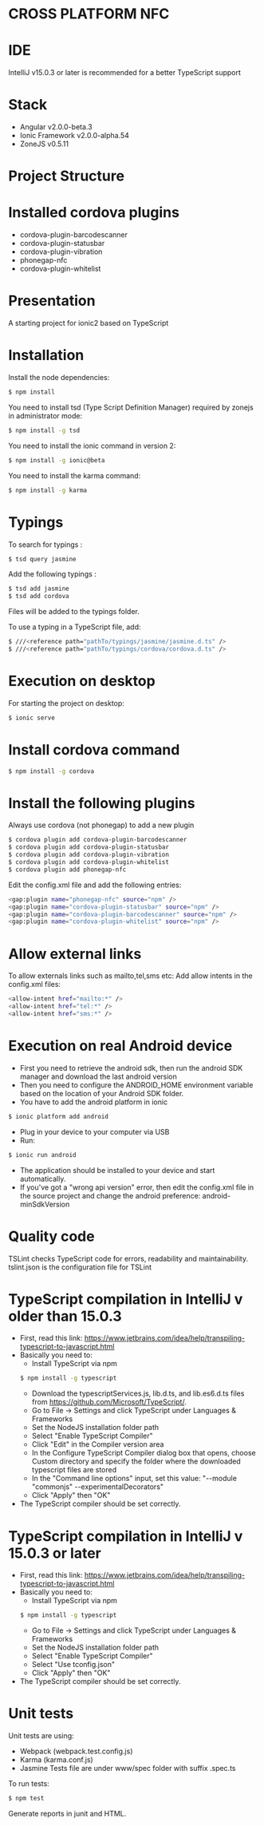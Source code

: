 CROSS PLATFORM NFC
==========

# IDE
IntelliJ v15.0.3 or later is recommended for a better TypeScript support

# Stack
- Angular v2.0.0-beta.3
- Ionic Framework v2.0.0-alpha.54
- ZoneJS v0.5.11

# Project Structure

# Installed cordova plugins
- cordova-plugin-barcodescanner
- cordova-plugin-statusbar
- cordova-plugin-vibration
- phonegap-nfc
- cordova-plugin-whitelist

# Presentation
A starting project for ionic2 based on TypeScript

# Installation
Install the node dependencies:
```bash
$ npm install
```
You need to install tsd (Type Script Definition Manager) required by zonejs in administrator mode:
```bash
$ npm install -g tsd
```
You need to install the ionic command in version 2:
```bash
$ npm install -g ionic@beta
```
You need to install the karma command:
```bash
$ npm install -g karma
```

# Typings
To search for typings :
```bash
$ tsd query jasmine
```

Add the following typings :
```bash
$ tsd add jasmine
$ tsd add cordova
```
Files will be added to the typings folder. 

To use a typing in a TypeScript file, add:
```bash
$ ///<reference path="pathTo/typings/jasmine/jasmine.d.ts" />
$ ///<reference path="pathTo/typings/cordova/cordova.d.ts" />
```

# Execution on desktop
For starting the project on desktop:
```bash
$ ionic serve
```

# Install cordova command
```bash
$ npm install -g cordova
```

# Install the following plugins
Always use cordova (not phonegap) to add a new plugin
```bash
$ cordova plugin add cordova-plugin-barcodescanner
$ cordova plugin add cordova-plugin-statusbar
$ cordova plugin add cordova-plugin-vibration
$ cordova plugin add cordova-plugin-whitelist
$ cordova plugin add phonegap-nfc
```

Edit the config.xml file and add the following entries:
```bash
<gap:plugin name="phonegap-nfc" source="npm" />
<gap:plugin name="cordova-plugin-statusbar" source="npm" />
<gap:plugin name="cordova-plugin-barcodescanner" source="npm" />
<gap:plugin name="cordova-plugin-whitelist" source="npm" />
```

# Allow external links
To allow externals links such as mailto,tel,sms etc:
Add allow intents in the config.xml files:
```bash
<allow-intent href="mailto:*" />
<allow-intent href="tel:*" />
<allow-intent href="sms:*" />
```

# Execution on real Android device
- First you need to retrieve the android sdk, then run the android SDK manager and download the last android version
- Then you need to configure the ANDROID_HOME environment variable based on the location of your Android SDK folder.
- You have to add the android platform in ionic
```bash
$ ionic platform add android
```
- Plug in your device to your computer via USB
- Run: 
```bash
$ ionic run android
```
- The application should be installed to your device and start automatically.
- If you've got a "wrong api version" error, then edit the config.xml file in the source project and change 
the android preference: android-minSdkVersion

# Quality code
TSLint checks TypeScript code for errors, readability and maintainability.
tslint.json is the configuration file for TSLint

# TypeScript compilation in IntelliJ v older than 15.0.3
- First, read this link: https://www.jetbrains.com/idea/help/transpiling-typescript-to-javascript.html
- Basically you need to:
    - Install TypeScript via npm
    ```bash
    $ npm install -g typescript 
    ```
    - Download the typescriptServices.js, lib.d.ts, and lib.es6.d.ts files from https://github.com/Microsoft/TypeScript/.
    - Go to File -> Settings and click TypeScript under Languages & Frameworks
    - Set the NodeJS installation folder path
    - Select "Enable TypeScript Compiler"
    - Click "Edit" in the Compiler version area
    - In the Configure TypeScript Compiler dialog box that opens, choose Custom directory and specify the folder 
    where the downloaded typescript files are stored
    - In the "Command line options" input, set this value: "--module "commonjs" --experimentalDecorators"
    - Click "Apply" then "OK"
- The TypeScript compiler should be set correctly.

# TypeScript compilation in IntelliJ v 15.0.3 or later
- First, read this link: https://www.jetbrains.com/idea/help/transpiling-typescript-to-javascript.html
- Basically you need to:
    - Install TypeScript via npm
    ```bash
    $ npm install -g typescript 
    ```
    - Go to File -> Settings and click TypeScript under Languages & Frameworks
    - Set the NodeJS installation folder path
    - Select "Enable TypeScript Compiler"
    - Select "Use tconfig.json"
    - Click "Apply" then "OK"
- The TypeScript compiler should be set correctly.

# Unit tests
Unit tests are using:
- Webpack (webpack.test.config.js)
- Karma (karma.conf.js)
- Jasmine
Tests file are under www/spec folder with suffix .spec.ts

To run tests: 
```bash
$ npm test
```
Generate reports in junit and HTML.